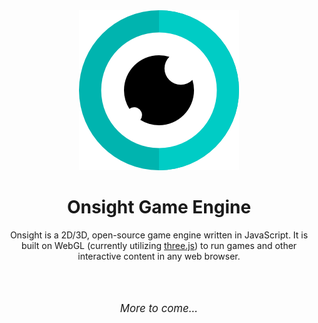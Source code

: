 <div align="center">
<img src="./files/logo/eye256.png" alt="Onsight Engine"/>

<br>

<h1>Onsight Game Engine</h1>

Onsight is a 2D/3D, open-source game engine written in JavaScript. It is built on WebGL (currently utilizing [three.js](https://threejs.org/)) to run games and other interactive content in any web browser.

<br><br>

<p style="font-style: italic; font-size: larger;">More to come...</p>

<br><br>
</div>